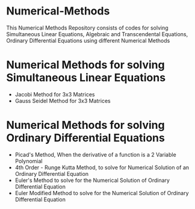 # Numerical-Methods
This Numerical Methods Repository consists of codes for solving Simultaneous Linear Equations, Algebraic and Transcendental Equations, Ordinary Differential Equations using different Numerical Methods
<br>
# Numerical Methods for solving Simultaneous Linear Equations
- Jacobi Method for 3x3 Matrices
- Gauss Seidel Method for 3x3 Matrices
# Numerical Methods for solving Ordinary Differential Equations
- Picad's Method, When the derivative of a function is a 2 Variable Polynomial
- 4th Order - Runge Kutta Method, to solve for Numerical Solution of an Ordinary Differential Equation
- Euler's Method to solve for the Numerical Solution of Ordinary Differential Equation
- Euler Modified Method to solve for the Numerical Solution of Ordinary Differential Equation
